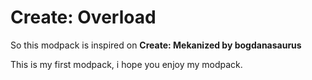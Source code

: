 # Create: Overload

So  this modpack is inspired on **Create: Mekanized by bogdanasaurus**

This is my first modpack, i hope you enjoy my modpack.
